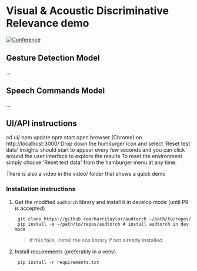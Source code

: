 # Visual & Acoustic Discriminative Relevance demo
[![Conference](http://img.shields.io/badge/DAIS--ITA_AFM-2019-blue.svg?style=flat-square)](https://dais-ita.org/node/4034)

## Gesture Detection Model
...


## Speech Commands Model
...
## UI/API instructions
cd ui/
npm update
npm start
open browser (Chrome) on http://localhost:3000/
Drop down the humburger icon and select 'Reset test data'
insights should start to appear every few seconds and you can click around the user interface to explore the results
To reset the environment simply choose 'Reset test data' from the hamburger menu at any time.

There is also a video in the video/ folder that shows a quick demo

### Installation instructions
1. Get the modified `audtorch` library and install it in develop mode 
(until PR is accepted)
        
        git clone https://github.com/harritaylor/audtorch ~/path/to/repos/
        pip install -e ~/path/to/repos/audtorch # install audtorch in dev mode
        
    > If this fails, install the sox library if not already installed.  
2. Install requirements (preferably in a venv)
    
        pip install -r requirements.txt
